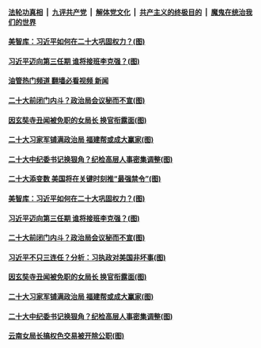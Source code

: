 ####  [法轮功真相](../../../../basic/blob/master/README.md?t=10071101) &nbsp;|&nbsp; [九评共产党](../../../../9ping.md/blob/master/README.md?t=10071101) &nbsp;|&nbsp; [解体党文化](../../../../jtdwh.md/blob/master/README.md?t=10071101)  &nbsp;|&nbsp; [共产主义的终极目的](../../../../gczydzjmd.md/blob/master/README.md?t=10071101) &nbsp;|&nbsp; [魔鬼在统治我们的世界](../../../../mgztzwmdsj.md/blob/master/README.md?t=10071101) 

#### [美智库：习近平如何在二十大巩固权力？(图)](../pages/p2/1018451.md?t=10071101) 

#### [习近平迈向第三任期 谁将接班李克强？(图)](../pages/p2/1018374.md?t=10071101) 

#### [油管热门频道 翻墙必看视频 新闻](http://209.250.226.216:81/youtube.html?10071101)

#### [二十大前闭门内斗？政治局会议秘而不宣(图)](../pages/p2/1018327.md?t=10071101) 

#### [因玄奘寺丑闻被免职的女局长 换官衔露面(图)](../pages/p2/1018341.md?t=10071101) 

#### [二十大习家军铺满政治局 福建帮或成大赢家(图)](../pages/p2/1018323.md?t=10071101) 

#### [二十大中纪委书记换狠角？纪检高层人事密集调整(图)](../pages/p2/1018264.md?t=10071101) 


#### [二十大添变数 美国将在关键时刻推“最强禁令”(图)](../pages/p2/1018460.md?t=10071101) 

#### [美智库：习近平如何在二十大巩固权力？(图)](../pages/p2/1018451.md?t=10071101) 




#### [习近平迈向第三任期 谁将接班李克强？(图)](../pages/p2/1018374.md?t=10071101) 

#### [二十大前闭门内斗？政治局会议秘而不宣(图)](../pages/p2/1018327.md?t=10071101) 

#### [习近平不只三连任？分析：习执政对美国非坏事(图)](../pages/p2/1018380.md?t=10071101) 




#### [因玄奘寺丑闻被免职的女局长 换官衔露面(图)](../pages/p2/1018341.md?t=10071101) 

#### [二十大习家军铺满政治局 福建帮或成大赢家(图)](../pages/p2/1018323.md?t=10071101) 

#### [二十大中纪委书记换狠角？纪检高层人事密集调整(图)](../pages/p2/1018264.md?t=10071101) 



#### [云南女局长搞权色交易被开除公职(图)](../pages/p2/1018272.md?t=10071101) 



<img src='http://gfw-breaker.win/goodnews/indexes/p2.md' width='0px' height='0px'/>

